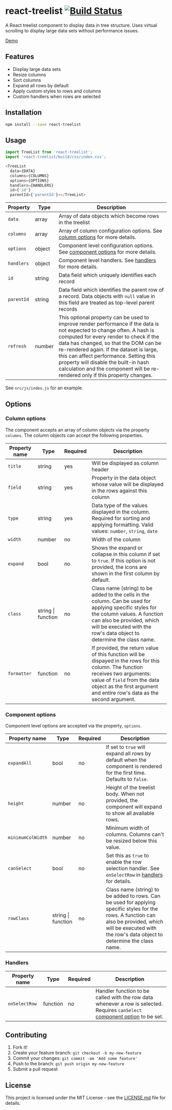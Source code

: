 # react-treelist [![Build Status](https://travis-ci.org/maheshsenni/react-treelist.svg?branch=master)](https://travis-ci.org/maheshsenni/react-treelist)

A React treelist component to display data in tree structure. Uses virtual scrolling to display large data sets without performance issues.

[Demo](https://maheshsenni.github.io/react-treelist/)

## Features

* Display large data sets
* Resize columns
* Sort columns
* Expand all rows by default
* Apply custom styles to rows and columns
* Custom handlers when rows are selected

## Installation

```sh
npm install --save react-treelist
```

## Usage

```js
import TreeList from 'react-treelist';
import 'react-treelist/build/css/index.css';

<TreeList
  data={DATA}  
  columns={COLUMNS}
  options={OPTIONS}
  handlers={HANDLERS}
  id={'id'}
  parentId={'parentId'}></TreeList>
```

|Property|Type|Description|
|--------|----|-----------|
|`data`|array|Array of data objects which become rows in the treelist|
|`columns`|array|Array of column configuration options. See [column options](#column-options) for more details.|
|`options`|object|Component level configuration options. See [component options](#component-options) for more details.|
|`handlers`|object|Component level handlers. See [handlers](#handlers) for more details.|
|`id`|string|Data field which uniquely identifies each record|
|`parentId`|string|Data field which identifies the parent row of a record. Data objects with `null` value in this field are treated as top-level parent records|  
|`refresh`|number|This optional property can be used to improve render performance if the data is not expected to change often. A hash is computed for every render to check if the data has changed, so that the DOM can be re-rendered again. If the dataset is large, this can affect performance. Setting this property will disable the built-in hash calculation and the component will be re-rendered only if this property changes.|

See `src/js/index.js` for an example.

## Options

### Column options

The component accepts an array of column objects via the property `columns`. The column objects can accept the following properties.

|Property name|Type|Required|Description|
|-------------|----|--------|-----------|
|`title`|string|yes|Will be displayed as column header|
|`field`|string|yes|Property in the data object whose value will be displayed in the rows against this column|
|`type`|string|yes|Data type of the values displayed in the column. Required for sorting and applying formatting. Valid values: `number`, `string`, `date`|
|`width`|number|no|Width of the column|
|`expand`|bool|no|Shows the expand or collapse in this column if set to `true`. If this option is not provided, the icons are shown in the first column by default.|
|`class`|string &#124; function|no|Class name (string) to be added to the cells in the column. Can be used for applying specific styles for the column values. A function can also be provided, which will be executed with the row's data object to determine the class name.|
|`formatter`|function|no|If provided, the return value of this function will be dispayed in the rows for this column. The function receives two arguments: value of `field` from the data object as the first argument and entire row's data as the second argument.

### Component options

Component level options are accepted via the property, `options`.

|Property name|Type|Required|Description|
|-------------|----|--------|-----------|
|`expandAll`|bool|no|If set to `true` will expand all rows by default when the component is rendered for the first time. Defaults to `false`.|
|`height`|number|no|Height of the treelist body. When not provided, the component will expand to show all available rows.|
|`minimumColWidth`|number|no|Minimum width of columns. Columns can't be resized below this value.|
|`canSelect`|bool|no|Set this as `true` to enable the row selection handler. See `onSelectRow` in [handlers](#handlers) for details.|
|`rowClass`|string &#124; function|no|Class name (string) to be added to rows. Can be used for applying specific styles for the rows. A function can also be provided, which will be executed with the row's data object to determine the class name.|

### Handlers

|Property name|Type|Required|Description|
|-------------|----|--------|-----------|
|`onSelectRow`|function|no|Handler function to be called with the row data whenever a row is selected. Requires `canSelect` [component option](#component-options) to be set.|

## Contributing

1. Fork it!
2. Create your feature branch: `git checkout -b my-new-feature`
3. Commit your changes: `git commit -am 'Add some feature'`
4. Push to the branch: `git push origin my-new-feature`
5. Submit a pull request

## License

This project is licensed under the MIT License - see the [LICENSE.md](LICENSE.md) file for details.
